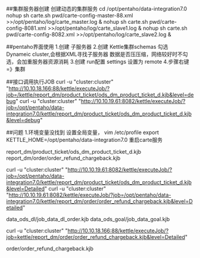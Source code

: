 ##集群服务器创建
创建动态的集群服务
cd /opt/pentaho/data-integration7.0
nohup sh carte.sh pwd/carte-config-master-88.xml >>/opt/pentaho/log/carte_master.log &
nohup sh carte.sh pwd/carte-config-8081.xml >>/opt/pentaho/log/carte_slave1.log &
nohup sh carte.sh pwd/carte-config-8082.xml >>/opt/pentaho/log/carte_slave2.log &

##pentaho界面使用
1.创建 子服务器
2.创建 Kettle集群schemas
  勾选 Dynameic cluster,会根据XML寻找子服务器
  数据是否压压缩，网络较好时不勾选，会加重服务器资源消耗
3.创建 run配置 
  settings 设置为 remote
4.步骤右键 =》集群


##接口调用执行JOB
curl -u "cluster:cluster" "http://10.10.18.166:88/kettle/executeJob/?job=/kettle/report_dm/product_ticket/ods_dm_product_ticket_d.kjb&level=debug"
curl -u "cluster:cluster" "http://10.10.19.61:8082/kettle/executeJob/?job=/opt/pentaho/data-integration7.0/kettle/report_dm/product_ticket/ods_dm_product_ticket_d.kjb&level=debug"

##问题
1.环境变量没找到
设置全局变量， vim /etc/profile
export KETTLE_HOME=/opt/pentaho/data-integration7.0
重启carte服务

report_dm/product_ticket/ods_dm_product_ticket_d.kjb
report_dm/order/order_refund_chargeback.kjb

curl -u "cluster:cluster" "http://10.10.19.61:8082/kettle/executeJob/?job=/opt/pentaho/data-integration7.0/kettle/report_dm/product_ticket/ods_dm_product_ticket_d.kjb&level=Detailed"
curl -u "cluster:cluster" "http://10.10.19.61:8082/kettle/executeJob/?job=/opt/pentaho/data-integration7.0/kettle/report_dm/order/order_refund_chargeback.kjb&level=Detailed"

data_ods_dl/job_data_dl_order.kjb
data_ods_goal/job_data_goal.kjb

curl -u "cluster:cluster" "http://10.10.18.166:88/kettle/executeJob/?job=kettle/report_dm/order/order_refund_chargeback.kjb&level=Detailed"

order/order_refund_chargeback.kjb